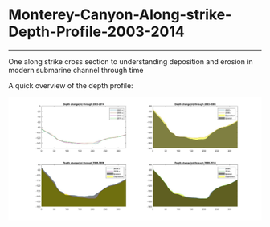 # Monterey-Canyon-Along-strike-Depth-Profile-2003-2014
------
One along strike cross section to understanding deposition and erosion in modern submarine channel through time

A quick overview of the depth profile:

![Along-strike depth profile of Monterey Canyon](https://github.com/hangdeng/Monterey-Canyon-Along-strike-Depth-Profile-2003-2014/blob/master/montereyplotfig.jpg)

